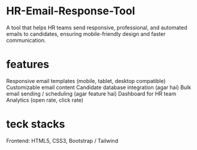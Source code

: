 # HR-Email-Response-Tool
A tool that helps HR teams send responsive, professional, and automated emails to candidates, ensuring mobile-friendly design and faster communication.
# features
Responsive email templates (mobile, tablet, desktop compatible)
Customizable email content
Candidate database integration (agar hai)
Bulk email sending / scheduling (agar feature hai)
Dashboard for HR team
Analytics (open rate, click rate)
# teck stacks
Frontend: HTML5, CSS3, Bootstrap / Tailwind
